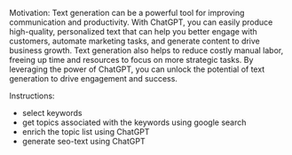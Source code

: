 Motivation:
Text generation can be a powerful tool for improving communication and productivity. With ChatGPT, you can easily produce high-quality, personalized text that can help you better engage with customers, automate marketing tasks, and generate content to drive business growth. Text generation also helps to reduce costly manual labor, freeing up time and resources to focus on more strategic tasks. By leveraging the power of ChatGPT, you can unlock the potential of text generation to drive engagement and success.

Instructions:
- select keywords
- get topics associated with the keywords using google search
- enrich the topic list using ChatGPT
- generate seo-text using ChatGPT
